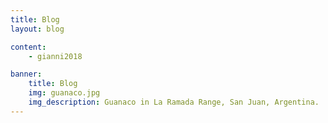 ```yaml
---
title: Blog
layout: blog

content:
    - gianni2018

banner:
    title: Blog
    img: guanaco.jpg
    img_description: Guanaco in La Ramada Range, San Juan, Argentina.
---
```

